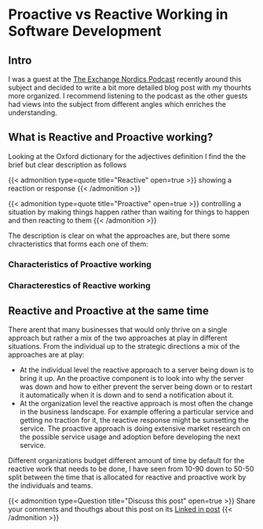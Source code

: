 # Proactive vs Reactive Working in Software Development


## Intro
I was a guest at the [The Exchange Nordics Podcast](https://evolution-nordics.com/category/podcast/) recently around this subject and decided to write a bit more detailed blog post with my thourhts more organized. I recommend listening to the podcast as the other guests had views into the subject from different angles which enriches the understanding.
## What is Reactive and Proactive working?

Looking at the Oxford dictionary for the adjectives definition I find the the brief but clear description as follows

{{< admonition type=quote title="Reactive" open=true >}}
showing a reaction or response
{{< /admonition >}}

{{< admonition type=quote title="Proactive" open=true >}}
controlling a situation by making things happen rather than waiting for things to happen and then reacting to them
{{< /admonition >}}

The description is clear on what the approaches are, but there some chracteristics that forms each one of them:
### Characteristics of Proactive working

### Characterestics of Reactive working



## Reactive and Proactive at the same time
There arent that many businesses that would only thrive on a single approach but rather a mix of the two approaches at play in different situations. From the individual up to the strategic directions a mix of the approaches are at play:
- At the individual level the reactive approach to a server being down is to bring it up. An the proactive component is to look into why the server was down and how to either prevent the server being down or to restart it automatically when it is down and to send a notification about it.
- At the organization level the reactive approach is most often the change in the business landscape. For example offering a particular service and getting no traction for it, the reactive response might be sunsetting the service. The proactive approach is doing extensive market research on the possible service usage and adoption before developing the next service.

Different organizations budget different amount of time by default for the reactive work that needs to be done, I have seen from 10-90 down to 50-50 split between the time that is allocated for reactive and proactive work by the individuals and teams. 












{{< admonition type=Question title="Discuss this post" open=true >}}
Share your comments and thouthgs about this post on its [Linked in post](https://www.linkedin.com/posts/masoudkalali_microservices-runtime-fragmentation-activity-6949393211903635456-ooAC/)
{{< /admonition >}}


